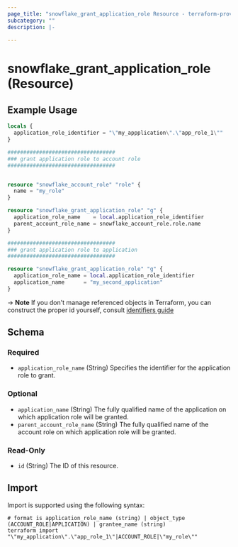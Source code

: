 ```yaml
---
page_title: "snowflake_grant_application_role Resource - terraform-provider-snowflake"
subcategory: ""
description: |-
  
---
```


# snowflake_grant_application_role (Resource)



## Example Usage

```terraform
locals {
  application_role_identifier = "\"my_appplication\".\"app_role_1\""
}

##################################
### grant application role to account role
##################################


resource "snowflake_account_role" "role" {
  name = "my_role"
}

resource "snowflake_grant_application_role" "g" {
  application_role_name    = local.application_role_identifier
  parent_account_role_name = snowflake_account_role.role.name
}

##################################
### grant application role to application
##################################

resource "snowflake_grant_application_role" "g" {
  application_role_name = local.application_role_identifier
  application_name      = "my_second_application"
}
```

-> **Note** If you don't manage referenced objects in Terraform, you can construct the proper id yourself, consult [identifiers guide](../guides/identifiers#new-computed-fully-qualified-name-field-in-resources)
<!-- TODO(SNOW-1634854): include an example showing both methods-->

<!-- schema generated by tfplugindocs -->
## Schema

### Required

- `application_role_name` (String) Specifies the identifier for the application role to grant.

### Optional

- `application_name` (String) The fully qualified name of the application on which application role will be granted.
- `parent_account_role_name` (String) The fully qualified name of the account role on which application role will be granted.

### Read-Only

- `id` (String) The ID of this resource.

## Import

Import is supported using the following syntax:

```shell
# format is application_role_name (string) | object_type (ACCOUNT_ROLE|APPLICATION) | grantee_name (string)
terraform import "\"my_application\".\"app_role_1\"|ACCOUNT_ROLE|\"my_role\""
```
